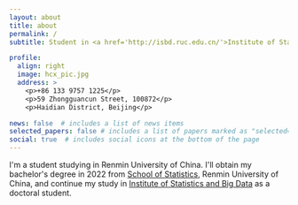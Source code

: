 ```yaml
---
layout: about
title: about
permalink: /
subtitle: Student in <a href='http://isbd.ruc.edu.cn/'>Institute of Statistics and Big Data, Renmin University of China</a>

profile:
  align: right
  image: hcx_pic.jpg
  address: >
    <p>+86 133 9757 1225</p>
    <p>59 Zhongguancun Street, 100872</p>
    <p>Haidian District, Beijing</p>

news: false  # includes a list of news items
selected_papers: false # includes a list of papers marked as "selected={true}"
social: true  # includes social icons at the bottom of the page
---
```


I'm a student studying in Renmin University of China. I'll obtain my bachelor's degree in 2022 from <a href='http://stat.ruc.edu.cn/'>School of Statistics</a>, Renmin University of China, and continue my study in <a href='http://isbd.ruc.edu.cn/'>Institute of Statistics and Big Data</a> as a doctoral student.


